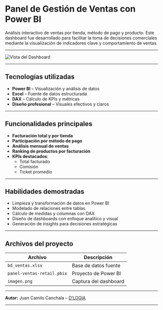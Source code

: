 # Panel de Gestión de Ventas con Power BI

Análisis interactivo de ventas por tienda, método de pago y producto. Este dashboard fue desarrollado para facilitar la toma de decisiones comerciales mediante la visualización de indicadores clave y comportamiento de ventas.

---

![Vista del Dashboard](imagen.png)

---

## Tecnologías utilizadas

- **Power BI** – Visualización y análisis de datos  
- **Excel** – Fuente de datos estructurada  
- **DAX** – Cálculo de KPIs y métricas  
- **Diseño profesional** – Visuales efectivos y claros

---

## Funcionalidades principales

- **Facturación total y por tienda**  
- **Participación por método de pago**  
- **Análisis mensual de ventas**  
- **Ranking de productos por facturación**  
- **KPIs destacados**:  
  - Total facturado  
  - Comisión  
  - Ticket promedio

---

## Habilidades demostradas

- Limpieza y transformación de datos en Power BI  
- Modelado de relaciones entre tablas  
- Cálculo de medidas y columnas con DAX  
- Diseño de dashboards con enfoque analítico y visual  
- Generación de insights para decisiones estratégicas

---

## Archivos del proyecto

| Archivo | Descripción |
|--------|-------------|
| `bd_ventas.xlsx` | Base de datos fuente |
| `panel-ventas-retail.pbix` | Proyecto de Power BI |
| `imagen.png` | Captura del dashboard |

---

**Autor:** Juan Camilo Canchala – [D’LOGIA](https://github.com/Juancanchala)

---


